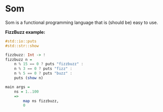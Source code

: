 # Som

Som is a functional programming language that is (should be) easy to use.

**FizzBuzz example:**

```haskell
#std::io::puts
#std::str::show

fizzbuzz: Int -> !
fizzbuzz n =
    n % 15 == 0 ? puts "fizzbuzz" :
    n % 3 == 0 ? puts "fizz" :
    n % 5 == 0 ? puts "buzz" :
    puts (show n)

main args =
    ns = 1..100
    =>
        map ns fizzbuzz,
        0
```
